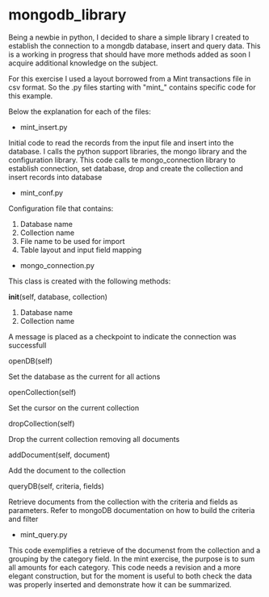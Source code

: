# mongodb_library

Being a newbie in python, I decided to share a simple library I created to establish the connection to a mongdb database, insert and query data. This is a working in progress that should have more methods added as soon I acquire additional knowledge on the subject. 

For this exercise I used a layout borrowed from a Mint transactions file in csv format. So the .py files starting with "mint_" contains specific code for this example.

Below the explanation for each of the files:

- mint_insert.py

Initial code to read the records from the input file and insert into the database. I calls the python support libraries, the mongo library and the configuration library. This code calls te mongo_connection library to establish connection, set database, drop and create the collection and insert records into database

- mint_conf.py

Configuration file that contains:
1) Database name
2) Collection name
3) File name to be used for import
4) Table layout and input field mapping

- mongo_connection.py

This class is created with the following methods:

__init__(self, database, collection)

1) Database name
2) Collection name

A message is placed as a checkpoint to indicate the connection was successfull

openDB(self)

Set the database as the current for all actions

openCollection(self)

Set the cursor on the current collection

dropCollection(self)

Drop the current collection removing all documents

addDocument(self, document)

Add the document to the collection

queryDB(self, criteria, fields)

Retrieve documents from the collection with the criteria and fields as parameters. Refer to mongoDB documentation on how to build the criteria and filter

- mint_query.py

This code exemplifies a retrieve of the documenst from the collection and a grouping by the category field. In the mint exercise, the purpose is to sum all amounts for each category. This code needs a revision and a more elegant construction, but for the moment is useful to both check the data was properly inserted and demonstrate how it can be summarized.



















